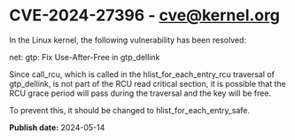 # CVE-2024-27396 - cve@kernel.org

In the Linux kernel, the following vulnerability has been resolved:

net: gtp: Fix Use-After-Free in gtp_dellink

Since call_rcu, which is called in the hlist_for_each_entry_rcu traversal
of gtp_dellink, is not part of the RCU read critical section, it
is possible that the RCU grace period will pass during the traversal and
the key will be free.

To prevent this, it should be changed to hlist_for_each_entry_safe.

**Publish date:** 2024-05-14
